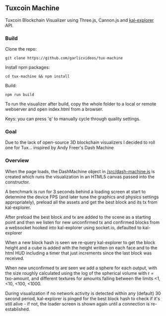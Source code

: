 ## Tuxcoin Machine

Tuxcoin Blockchain Visualizer using Three.js, Cannon.js and [kal-explorer](https://github.com/ryan-shaw/kal-explorer) API.

### Build

Clone the repo:

```
git clone https://github.com/garlicvideos/tux-machine
```

Install npm packages:
```
cd tux-machine && npm install
```

Build:
```
npm run build
```

To run the visualizer after build, copy the whole folder to a local or remote webserver and open index.html from a browser.

Keys: you can press 'q' to manually cycle through quality settings.

### Goal

Due to the lack of open-source 3D blockchain visualizers I decided to roll one for Tux... inspired by Andy Freer's Dash Machine

### Overview

When the page loads, the DashMachine object in  [/src/dash-machine.js](https://github.com/andyfreer/dash-machine/blob/master/src/dash-machine.js)  is created which runs the visualization in an HTML5 canvas passed into the constructor.

A benchmark is run for 3 seconds behind a loading screen at start to determine the device FPS (and later tune the graphics and physics settings appropriately), preload all the assets and get the best block and its tx from kal-explorer.

After preload the best block and tx are added to the scene as a starting point and then we listen for new unconfirmed tx and confirmed blocks from a websocket hooked into kal-explorer using socket.io, defaulted to kal-explorer

When a new block hash is seen we re-query kal-explorer to get the block height and a cube is added with the height written on each face and to the html HUD including a timer that just increments since the last block was received.

When new unconfirmed tx are seen we add a sphere for each output, with the size roughly calculated using the log of the spherical volume with r = txo-amount, and different textures for amounts falling between the limits <1, <10, <100, <1000.  

During visualization if no network activity is detected within any (default) 30 second period, kal-explorer is pinged for the best block hash to check if it's still alive - if not, the loader screen is shown again until a connection is re-established.
